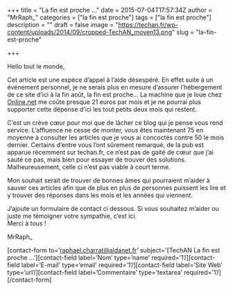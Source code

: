 +++
title = "La fin est proche ..."
date = 2015-07-04T17:57:34Z
author = "MrRaph_"
categories = ["la fin est proche"]
tags = ["la fin est proche"]
description = ""
draft = false
image = "https://techan.fr/wp-content/uploads/2014/09/cropped-TechAN_moyen13.png"
slug = "la-fin-est-proche"

+++


Hello tout le monde,

Cet article est une espèce d’appel à l’aide désespéré. En effet suite à un événement personnel, je ne serais plus en mesure d’assurer l’hébergement de ce site d’ici à la fin août, la fin est proche… La machine que je loue chez [Online.net](http://www.online.net/fr/serveur-dedie/dedibox-classic) me coûte presque 21 euros par mois et je ne pourrai plus supporter cette dépense d’ici les tout petits deux mois qui restent.

C’est un crève cœur pour moi que de lâcher ce blog qui je pense vous rend service. L’affluence ne cesse de monter, vous êtes maintenant 75 en moyenne à consulter les articles que je vous ai concoctés contre 50 le mois dernier. Certains d’entre vous l’ont sûrement remarqué, de la pub est apparue récemment sur techan.fr, ce n’est pas de gaité de cœur que j’ai sauté ce pas, mais bien pour essayer de trouver des solutions. Malheureusement, celle ci n’est pas viable à court terme.

Mon souhait serait de trouver de bonnes âmes qui pourraient m’aider à sauver ces articles afin que de plus en plus de personnes puissent les lire et y trouver des réponses dans les mois et les années qui viennent.

J’ajoute un formulaire de contact ci dessous. Si vous souhaitez m’aider ou juste me témoigner votre sympathie, c’est ici.  
 Merci à tous !

MrRaph_

[contact-form to=’raphael.charrat@aldanet.fr’ subject='[TechAN La fin est proche …’][contact-field label=’Nom’ type=’name’ required=’1’/][contact-field label=’E-mail’ type=’email’ required=’1’/][contact-field label=’Site Web’ type=’url’/][contact-field label=’Commentaire’ type=’textarea’ required=’1’/][/contact-form]

 


